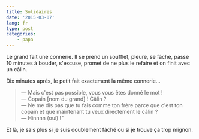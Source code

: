 ```yaml
---
title: Solidaires
date: '2015-03-07'
lang: fr
type: post
categories:
    - papa
---
```


Le grand fait une connerie. Il se prend un soufflet, pleure, se fâche, passe 10 minutes à bouder, s'excuse, promet de ne plus le refaire et on finit avec un câlin.

Dix minutes après, le petit fait exactement la même connerie...

> — Mais c'est pas possible, vous vous êtes donné le mot !  
> — Copain [nom du grand] ! Câlin ?  
> — Ne me dis pas que tu fais comme ton frère parce que c'est ton copain et que maintenant tu veux directement le câlin ?  
> — Hinnnn (oui) !"

Et là, je sais plus si je suis doublement fâché ou si je trouve ça trop mignon.

